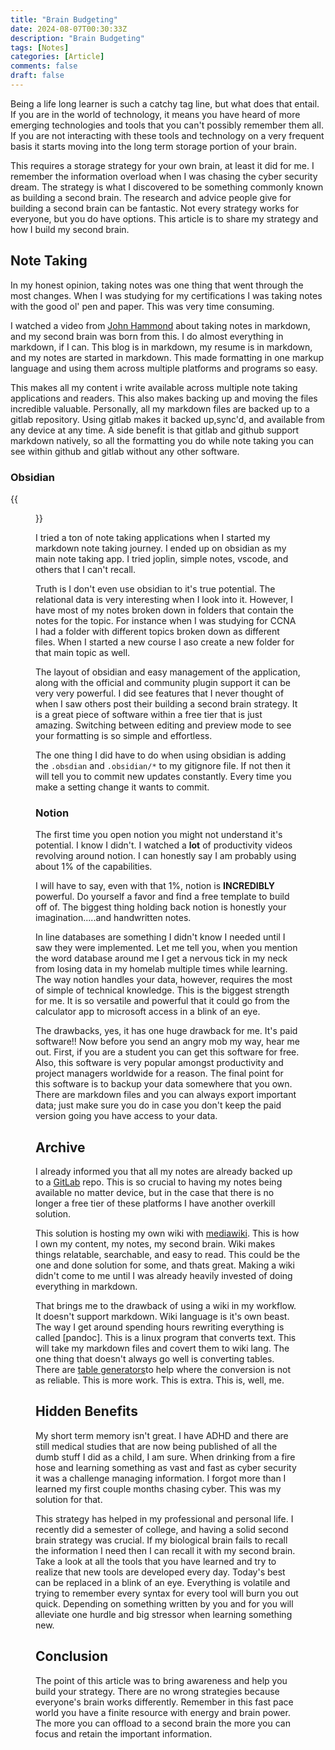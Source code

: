 ```yaml
---
title: "Brain Budgeting"
date: 2024-08-07T00:30:33Z
description: "Brain Budgeting"
tags: [Notes]
categories: [Article]
comments: false
draft: false
---
```


Being a life long learner is such a catchy tag line, but what does that entail. If you are in the world of technology, it means you have heard of more emerging technologies and tools that you can't possibly remember them all. If you are not interacting with these tools and technology on a very frequent basis it starts moving into the long term storage portion of your brain.

This requires a storage strategy for your own brain, at least it did for me. I remember the information overload when I was chasing the cyber security dream. The strategy is what I discovered to be something commonly known as building a second brain. The research and advice people give for building a second brain can be fantastic. Not every strategy works for everyone, but you do have options. This article is to share my strategy and how I build my second brain.

## Note Taking

In my honest opinion, taking notes was one thing that went through the most changes. When I was studying for my certifications I was taking notes with the good ol' pen and paper. This was very time consuming. 

I watched a video from [John Hammond](https://www.youtube.com/watch?v=MQGozZzHUwQ) about taking notes in markdown, and my second brain was born from this. I do almost everything in markdown, if I can. This blog is in markdown, my resume is in markdown, and my notes are started in markdown. This made formatting in one markup language and using them across multiple platforms and programs so easy.

This makes all my content i write available across multiple note taking applications and readers. This also makes backing up and moving the files incredible valuable. Personally, all my markdown files are backed up to a gitlab repository. Using gitlab makes it backed up,sync'd, and available from any device at any time. A side benefit is that gitlab and github support markdown natively, so all the formatting you do while note taking you can see within github and gitlab without any other software.

### Obsidian

{{<figure src="/images/Posts/017/obsidian_graph.jpg">}}

I tried a ton of note taking applications when I started my markdown note taking journey. I ended up on obsidian as my main note taking app. I tried joplin, simple notes, vscode, and others that I can't recall. 

Truth is I don't even use obsidian to it's true potential. The relational data is very interesting when I look into it. However, I have most of my notes broken down in folders that contain the notes for the topic. For instance when I was studying for CCNA I had a folder with different topics broken down as different files. When I started a new course I aso create a new folder for that main topic as well. 

The layout of obsidian and easy management of the application, along with the official and community plugin support it can be very very powerful. I did see features that I never thought of when I saw others post their building a second brain strategy. It is a great piece of software within a free tier that is just amazing. Switching between editing and preview mode to see your formatting is so simple and effortless. 

The one thing I did have to do when using obsidian is adding the ```.obsdian``` and ```.obsidian/*``` to my gitignore file. If not then it will tell you to commit new updates constantly. Every time you make a setting change it wants to commit. 

### Notion

The first time you open notion you might not understand it's potential. I know I didn't. I watched a __lot__ of productivity videos revolving around notion. I can honestly say I am probably using about 1% of the capabilities. 

I will have to say, even with that 1%, notion is __INCREDIBLY__ powerful. Do yourself a favor and find a free template to build off of. The biggest thing holding back notion is honestly your imagination.....and handwritten notes. 

In line databases are something I didn't know I needed until I saw they were implemented. Let me tell you, when you mention the word database around me I get a nervous tick in my neck from losing data in my homelab multiple times while learning. The way notion handles your data, however, requires the most of simple of technical knowledge. This is the biggest strength for me. It is so versatile and powerful that it could go from the calculator app to microsoft access in a blink of an eye. 

The drawbacks, yes, it has one huge drawback for me. It's paid software!! Now before you send an angry mob my way, hear me out. First, if you are a student you can get this software for free. Also, this software is very popular amongst productivity and project managers worldwide for a reason. The final point for this software is to backup your data somewhere that you own. There are markdown files and you can always export important data; just make sure you do in case you don't keep the paid version going you have access to your data.

## Archive

I already informed you that all my notes are already backed up to a [GitLab](https://gitlab.com) repo. This is so crucial to having my notes being available no matter device, but in the case that there is no longer a free tier of these platforms I have another overkill solution. 

This solution is hosting my own wiki with [mediawiki](https://kalifornia909.info/post/media-wiki-docker/). This is how I own my content, my notes, my second brain. Wiki makes things relatable, searchable, and easy to read. This could be the one and done solution for some, and thats great. Making a wiki didn't come to me until I was already heavily invested of doing everything in markdown. 

That brings me to the drawback of using a wiki in my workflow. It doesn't support markdown. Wiki language is it's own beast. The way I get around spending hours rewriting everything is called [pandoc]. This is a linux program that converts text. This will take my markdown files and covert them to wiki lang. The one thing that doesn't always go well is converting tables. There are [table generators](https://www.tablesgenerator.com/mediawiki_tables)to help where the conversion is not as reliable. This is more work. This is extra. This is, well, me. 

## Hidden Benefits

My short term memory isn't great. I have ADHD and there are still medical studies that are now being published of all the dumb stuff I did as a child, I am sure. When drinking from a fire hose and learning something as vast and fast as cyber security it was a challenge managing information. I forgot more than I learned my first couple months chasing cyber. This was my solution for that. 

This strategy has helped in my professional and personal life. I recently did a semester of college, and having a solid second brain strategy was crucial. If my biological brain fails to recall the information I need then I can recall it with my second brain. Take a look at all the tools that you have learned and try to realize that new tools are developed every day. Today's best can be replaced in a blink of an eye. Everything is volatile and trying to remember every syntax for every tool will burn you out quick. Depending on something written by you and for you will alleviate one hurdle and big stressor when learning something new. 

## Conclusion

The point of this article was to bring awareness and help you build your strategy. There are no wrong strategies because everyone's brain works differently. Remember in this fast pace world you have a finite resource with energy and brain power. The more you can offload to a second brain the more you can focus and retain the important information.


